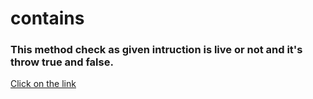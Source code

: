 # contains
### This method check as given intruction is live or not and it's throw true and false.
[Click on the link](../js/77.contains.js)
